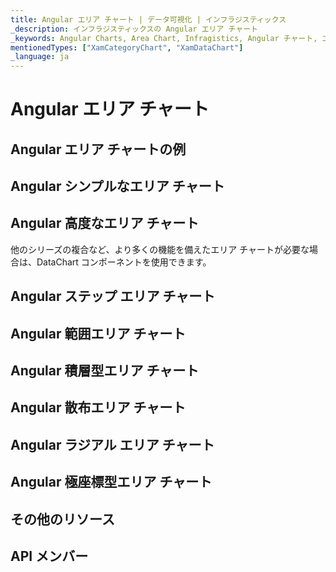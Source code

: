 ```yaml
---
title: Angular エリア チャート | データ可視化 | インフラジスティックス
_description: インフラジスティックスの Angular エリア チャート
_keywords: Angular Charts, Area Chart, Infragistics, Angular チャート, エリア チャート, インフラジスティックス
mentionedTypes: ["XamCategoryChart", "XamDataChart"]
_language: ja
---
```


# Angular エリア チャート

<!-- TODO add introduction with info about using category-chart with the chartType property set to area -->

## Angular エリア チャートの例

<!-- TODO use this iframe which will point to a new sample:
<iframe src='{environment:dvDemosBaseUrl}/charts/category-chart-type-area' width="100%" height="100%" seamless frameBorder="0" onload="onXPlatSampleIframeContentLoaded(this);" alt="Angular エリア チャートの例"></iframe> -->

## Angular シンプルなエリア チャート

<!-- TODO show code for CategoryChart with
- the dataSource set to multiple data sources
- the chartType property set to Area
- the brushes and markerOutlines properties set to same value, e.g. "red, green, blue"
- the markerBrushes property set for "White"
- the markerTypes property set for "Circle"
-->

## Angular 高度なエリア チャート

他のシリーズの複合など、より多くの機能を備えたエリア チャートが必要な場合は、DataChart コンポーネントを使用できます。

<!-- TODO copy and combine content (code snippets, iframes, description) from these topics:
	data-chart-type-category-area-series.md
	data-chart-type-category-spline-area-series.md
-->

## Angular ステップ エリア チャート

<!-- TODO copy and combine content (code snippets, iframes, description) from these topics:
    data-chart-type-category-step-area-series.md
-->

## Angular 範囲エリア チャート

<!-- TODO copy and combine content (code snippets, iframes, description) from these topics:
	data-chart-type-range-area-series.md
-->

## Angular 積層型エリア チャート

<!-- TODO copy and combine content (code snippets, iframes, description) from these topics:
	data-chart-type-stacked-100-area-series.md
	data-chart-type-stacked-100-spline-area-series.md
	data-chart-type-stacked-area-series.md
	data-chart-type-stacked-spline-area-series.md
-->

## Angular 散布エリア チャート

<!-- TODO copy and combine content (code snippets, iframes, description) from these topics:
	data-chart-type-scatter-area-series.md
-->

## Angular ラジアル エリア チャート

<!-- TODO copy and combine content (code snippets, iframes, description) from these topics:
	data-chart-type-radial-area-series.md
-->

## Angular 極座標型エリア チャート

<!-- TODO copy and combine content (code snippets, iframes, description) from these topics:
	data-chart-type-polar-area-series.md
	data-chart-type-polar-spline-area-series.md
-->

## その他のリソース

<!-- TODO list topic links related to this topic -->

## API メンバー

<!-- TODO list API links used in this topic -->
